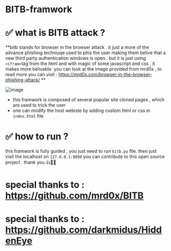 # BITB-framwork

# ✅ what is BITB attack ?
**bitb stands for browser in the browser attack . it just a more of the advance phishing techniuqe used to phis the user making them belive that a new third party 
authentication windows is open . but it is just using `<ifram>`tag from the html and with magic of some javascript and css , it makes more belivable.
you can look at the image provided from mrd0x , to read more you can visit : https://mrd0x.com/browser-in-the-browser-phishing-attack/ **

![image](https://user-images.githubusercontent.com/86433380/162735323-21cc0a85-ee0f-41b8-92ba-630416cd52b4.png)

- this framwork is composed of several popular site cloned pages , which are used to trick the user 
- one can modify the host webiste by adding custom html or css in `index.html` file

# ✅ how to run ?

this framwork is fully guided , you just need to run `bitb.py` file.
then just visit the localhost on `127.0.0.1:8080` 
you can contribute to this open source project . thank you 👍🙌🤗 

# special thanks to  : https://github.com/mrd0x/BITB
# special thanks to  : https://github.com/darkmidus/HiddenEye
